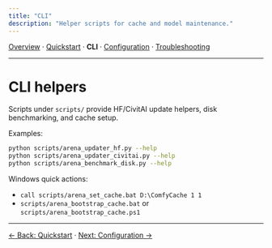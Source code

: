 ```yaml
---
title: "CLI"
description: "Helper scripts for cache and model maintenance."
---
```


[Overview](index.md) · [Quickstart](quickstart.md) · **CLI** · [Configuration](config.md) · [Troubleshooting](troubleshooting.md)

---

# CLI helpers

Scripts under `scripts/` provide HF/CivitAI update helpers, disk benchmarking, and cache setup.

Examples:
```bash
python scripts/arena_updater_hf.py --help
python scripts/arena_updater_civitai.py --help
python scripts/arena_benchmark_disk.py --help
```

Windows quick actions:
- `call scripts/arena_set_cache.bat D:\ComfyCache 1 1`
- `scripts/arena_bootstrap_cache.bat` or `scripts/arena_bootstrap_cache.ps1`

---

[← Back: Quickstart](quickstart.md) · [Next: Configuration →](config.md)

